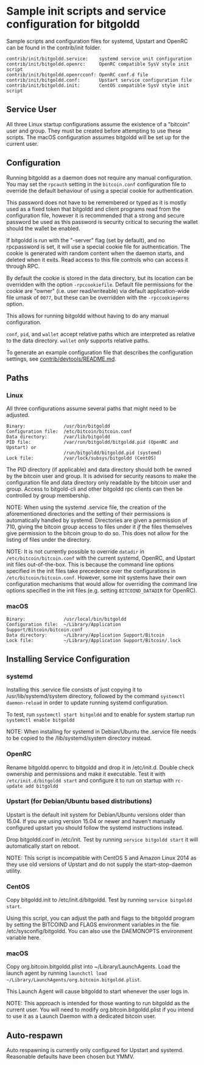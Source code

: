 Sample init scripts and service configuration for bitgoldd
==========================================================

Sample scripts and configuration files for systemd, Upstart and OpenRC
can be found in the contrib/init folder.

    contrib/init/bitgoldd.service:    systemd service unit configuration
    contrib/init/bitgoldd.openrc:     OpenRC compatible SysV style init script
    contrib/init/bitgoldd.openrcconf: OpenRC conf.d file
    contrib/init/bitgoldd.conf:       Upstart service configuration file
    contrib/init/bitgoldd.init:       CentOS compatible SysV style init script

Service User
---------------------------------

All three Linux startup configurations assume the existence of a "bitcoin" user
and group.  They must be created before attempting to use these scripts.
The macOS configuration assumes bitgoldd will be set up for the current user.

Configuration
---------------------------------

Running bitgoldd as a daemon does not require any manual configuration. You may
set the `rpcauth` setting in the `bitcoin.conf` configuration file to override
the default behaviour of using a special cookie for authentication.

This password does not have to be remembered or typed as it is mostly used
as a fixed token that bitgoldd and client programs read from the configuration
file, however it is recommended that a strong and secure password be used
as this password is security critical to securing the wallet should the
wallet be enabled.

If bitgoldd is run with the "-server" flag (set by default), and no rpcpassword is set,
it will use a special cookie file for authentication. The cookie is generated with random
content when the daemon starts, and deleted when it exits. Read access to this file
controls who can access it through RPC.

By default the cookie is stored in the data directory, but its location can be
overridden with the option `-rpccookiefile`. Default file permissions for the
cookie are "owner" (i.e. user read/writeable) via default application-wide file
umask of `0077`, but these can be overridden with the `-rpccookieperms` option.

This allows for running bitgoldd without having to do any manual configuration.

`conf`, `pid`, and `wallet` accept relative paths which are interpreted as
relative to the data directory. `wallet` *only* supports relative paths.

To generate an example configuration file that describes the configuration settings,
see [contrib/devtools/README.md](../contrib/devtools/README.md#gen-bitgold-confsh).

Paths
---------------------------------

### Linux

All three configurations assume several paths that might need to be adjusted.

    Binary:              /usr/bin/bitgoldd
    Configuration file:  /etc/bitcoin/bitcoin.conf
    Data directory:      /var/lib/bitgoldd
    PID file:            /var/run/bitgoldd/bitgoldd.pid (OpenRC and Upstart) or
                         /run/bitgoldd/bitgoldd.pid (systemd)
    Lock file:           /var/lock/subsys/bitgoldd (CentOS)

The PID directory (if applicable) and data directory should both be owned by the
bitcoin user and group. It is advised for security reasons to make the
configuration file and data directory only readable by the bitcoin user and
group. Access to bitgold-cli and other bitgoldd rpc clients can then be
controlled by group membership.

NOTE: When using the systemd .service file, the creation of the aforementioned
directories and the setting of their permissions is automatically handled by
systemd. Directories are given a permission of 710, giving the bitcoin group
access to files under it _if_ the files themselves give permission to the
bitcoin group to do so. This does not allow
for the listing of files under the directory.

NOTE: It is not currently possible to override `datadir` in
`/etc/bitcoin/bitcoin.conf` with the current systemd, OpenRC, and Upstart init
files out-of-the-box. This is because the command line options specified in the
init files take precedence over the configurations in
`/etc/bitcoin/bitcoin.conf`. However, some init systems have their own
configuration mechanisms that would allow for overriding the command line
options specified in the init files (e.g. setting `BITCOIND_DATADIR` for
OpenRC).

### macOS

    Binary:              /usr/local/bin/bitgoldd
    Configuration file:  ~/Library/Application Support/Bitcoin/bitcoin.conf
    Data directory:      ~/Library/Application Support/Bitcoin
    Lock file:           ~/Library/Application Support/Bitcoin/.lock

Installing Service Configuration
-----------------------------------

### systemd

Installing this .service file consists of just copying it to
/usr/lib/systemd/system directory, followed by the command
`systemctl daemon-reload` in order to update running systemd configuration.

To test, run `systemctl start bitgoldd` and to enable for system startup run
`systemctl enable bitgoldd`

NOTE: When installing for systemd in Debian/Ubuntu the .service file needs to be copied to the /lib/systemd/system directory instead.

### OpenRC

Rename bitgoldd.openrc to bitgoldd and drop it in /etc/init.d.  Double
check ownership and permissions and make it executable.  Test it with
`/etc/init.d/bitgoldd start` and configure it to run on startup with
`rc-update add bitgoldd`

### Upstart (for Debian/Ubuntu based distributions)

Upstart is the default init system for Debian/Ubuntu versions older than 15.04. If you are using version 15.04 or newer and haven't manually configured upstart you should follow the systemd instructions instead.

Drop bitgoldd.conf in /etc/init.  Test by running `service bitgoldd start`
it will automatically start on reboot.

NOTE: This script is incompatible with CentOS 5 and Amazon Linux 2014 as they
use old versions of Upstart and do not supply the start-stop-daemon utility.

### CentOS

Copy bitgoldd.init to /etc/init.d/bitgoldd. Test by running `service bitgoldd start`.

Using this script, you can adjust the path and flags to the bitgoldd program by
setting the BITCOIND and FLAGS environment variables in the file
/etc/sysconfig/bitgoldd. You can also use the DAEMONOPTS environment variable here.

### macOS

Copy org.bitcoin.bitgoldd.plist into ~/Library/LaunchAgents. Load the launch agent by
running `launchctl load ~/Library/LaunchAgents/org.bitcoin.bitgoldd.plist`.

This Launch Agent will cause bitgoldd to start whenever the user logs in.

NOTE: This approach is intended for those wanting to run bitgoldd as the current user.
You will need to modify org.bitcoin.bitgoldd.plist if you intend to use it as a
Launch Daemon with a dedicated bitcoin user.

Auto-respawn
-----------------------------------

Auto respawning is currently only configured for Upstart and systemd.
Reasonable defaults have been chosen but YMMV.
